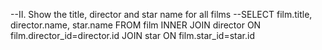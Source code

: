 --II. Show the title, director and star name for all films
--SELECT film.title, director.name, star.name FROM film INNER JOIN director ON film.director_id=director.id JOIN star ON film.star_id=star.id 